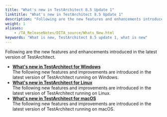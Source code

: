 ```yaml
--- 
title: "What's new in TestArchitect 8.5 Update 1"
linktitle: "What's new in TestArchitect 8.5 Update 1"
description: "Following are the new features and enhancements introduced in the latest version of TestArchitect."
weight: 1
aliases: 
    - /TA_ReleaseNotes/DITA_source/Whats_New.html
keywords: "What is new, TestArchitect 8.5 update 1, what is new"
---
```


Following are the new features and enhancements introduced in the latest version of TestArchitect.

-   **[What's new in TestArchitect for Windows](/user-guide/what-s-new-in-testarchitect-8-5-update-1/windows)**  
The following new features and improvements are introduced in the latest version of TestArchitect running on Windows.
-   **[What's new in TestArchitect for Linux](/user-guide/what-s-new-in-testarchitect-8-5-update-1/linux)**  
The following new features and improvements are introduced in the latest version of TestArchitect running on Linux.
-   **[What's new in TestArchitect for macOS](/user-guide/what-s-new-in-testarchitect-8-5-update-1/macos)**  
The following new features and improvements are introduced in the latest version of TestArchitect running on macOS.



